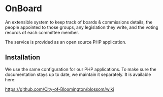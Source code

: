 OnBoard
=================

An extensible system to keep track of boards & commissions details, the people appointed to those groups, any legislation they write, and the voting records of each committee member. 

The service is provided as an open source PHP application.

## Installation

We use the same configuration for our PHP applications. To make sure the documentation stays up to date, we maintain it separately. It is available here:

https://github.com/City-of-Bloomington/blossom/wiki
